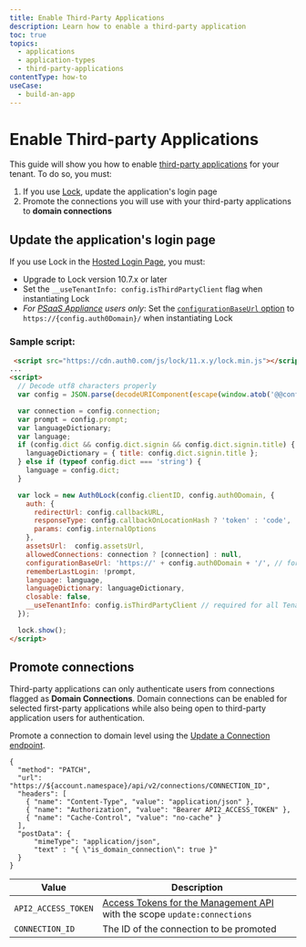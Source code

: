 ```yaml
---
title: Enable Third-Party Applications
description: Learn how to enable a third-party application
toc: true
topics:
  - applications
  - application-types
  - third-party-applications
contentType: how-to
useCase:
  - build-an-app
---
```

# Enable Third-party Applications

This guide will show you how to enable [third-party applications](/applications/application-types#third-party-applications) for your tenant. To do so, you must:

1. If you use [Lock](/libraries/lock/v11), update the application's login page
2. Promote the connections you will use with your third-party applications to **domain connections**

## Update the application's login page

If you use Lock in the [Hosted Login Page](/hosted-pages/login), you must:

- Upgrade to Lock version 10.7.x or later
- Set the `__useTenantInfo: config.isThirdPartyClient` flag when instantiating Lock
- *For [PSaaS Appliance](/appliance) users only*: Set the [`configurationBaseUrl` option](https://github.com/auth0/lock#other-options) to `https://{config.auth0Domain}/` when instantiating Lock

### Sample script:

```html
 <script src="https://cdn.auth0.com/js/lock/11.x.y/lock.min.js"></script>
...
<script>
  // Decode utf8 characters properly
  var config = JSON.parse(decodeURIComponent(escape(window.atob('@@config@@'))));

  var connection = config.connection;
  var prompt = config.prompt;
  var languageDictionary;
  var language;
  if (config.dict && config.dict.signin && config.dict.signin.title) {
    languageDictionary = { title: config.dict.signin.title };
  } else if (typeof config.dict === 'string') {
    language = config.dict;
  }

  var lock = new Auth0Lock(config.clientID, config.auth0Domain, {
    auth: {
      redirectUrl: config.callbackURL,
      responseType: config.callbackOnLocationHash ? 'token' : 'code',
      params: config.internalOptions
    },
    assetsUrl:  config.assetsUrl,
    allowedConnections: connection ? [connection] : null,
    configurationBaseUrl: 'https://' + config.auth0Domain + '/', // for PSaaS only
    rememberLastLogin: !prompt,
    language: language,
    languageDictionary: languageDictionary,
    closable: false,
    __useTenantInfo: config.isThirdPartyClient // required for all Tenants
  });

  lock.show();
</script>
```

## Promote connections

Third-party applications can only authenticate users from connections flagged as **Domain Connections**. Domain connections can be enabled for selected first-party applications while also being open to third-party application users for authentication.

Promote a connection to domain level using the [Update a Connection endpoint](/api/management/v2#!/Connections/patch_connections_by_id).

```har
{
  "method": "PATCH",
  "url": "https://${account.namespace}/api/v2/connections/CONNECTION_ID",
  "headers": [
    { "name": "Content-Type", "value": "application/json" },
    { "name": "Authorization", "value": "Bearer API2_ACCESS_TOKEN" },
    { "name": "Cache-Control", "value": "no-cache" }
  ],
  "postData": {
      "mimeType": "application/json",
      "text" : "{ \"is_domain_connection\": true }"
  }
}
```
| Value | Description |
| - | - |
| `API2_ACCESS_TOKEN` | [Access Tokens for the Management API](/api/management/v2/tokens) with the scope `update:connections` |
| `CONNECTION_ID` | Τhe ID of the connection to be promoted |

